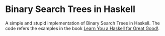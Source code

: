 # Binary Search Trees in Haskell

A simple and stupid implementation of Binary Search Trees in Haskell. The code refers the examples in the book [Learn You a Haskell for Great Good!](http://learnyouahaskell.com).
